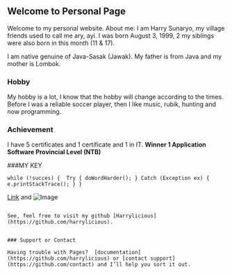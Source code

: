 ## Welcome to Personal Page

Welcome to my personal website.
About me:
I am Harry Sunaryo, my village friends used to call me ary, ayi. I was born August 3, 1999, 2 my siblings were also 
born in this month (11 & 17).

I am native genuine of Java-Sasak (Jawak). My father is from Java and my mother is Lombok.

### Hobby

My hobby is a lot, I know that the hobby will change according to the times. Before I was a reliable soccer player, then I like music, rubik, hunting and now programming.

### Achievement

I have 5 certificates and 1 certificate and 1 in IT.
**Winner 1 Application Software Provincial Level (NTB)**



###MY KEY

`while (!succes) { 
Try {
 doWordHarder();
 }
 Catch (Exception ex) {
 e.printStackTrace();
 }
}` 

[Link](url) and ![Image](src)
```

See, feel free to visit my github [Harrylicious](https://github.com/harrylicious).


### Support or Contact

Having trouble with Pages?  [documentation](https://github.com/harrylicious) or [contact support](https://github.com/contact) and I’ll help you sort it out.

